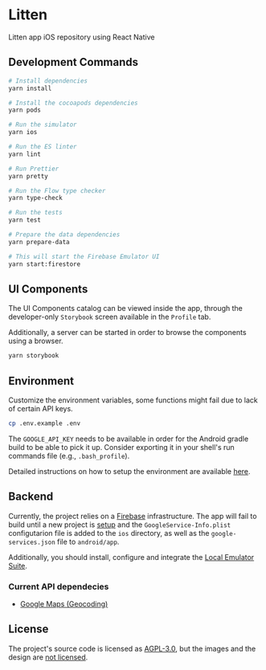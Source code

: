 # Litten

Litten app iOS repository using React Native

## Development Commands

```sh
# Install dependencies
yarn install

# Install the cocoapods dependencies
yarn pods

# Run the simulator
yarn ios

# Run the ES linter
yarn lint

# Run Prettier
yarn pretty

# Run the Flow type checker
yarn type-check

# Run the tests
yarn test

# Prepare the data dependencies
yarn prepare-data

# This will start the Firebase Emulator UI
yarn start:firestore
```

## UI Components

The UI Components catalog can be viewed inside the app, through the
developer-only `Storybook` screen available in the `Profile` tab.

Additionally, a server can be started in order to browse the components using
a browser.

```sh
yarn storybook
```

## Environment

Customize the environment variables, some functions might fail due to lack of
certain API keys.

```sh
cp .env.example .env
```

The `GOOGLE_API_KEY` needs to be available in order for the Android gradle build
to be able to pick it up. Consider exporting it in your shell's run commands
file (e.g., `.bash_profile`).

Detailed instructions on how to setup the environment are available
[here][env-setup].

## Backend

Currently, the project relies on a [Firebase][firebase] infrastructure. The app
will fail to build until a new project is [setup][setupfirebase] and the
`GoogleService-Info.plist` configutarion file is added to the `ios` directory,
as well as the `google-services.json` file to `android/app`.

Additionally, you should install, configure and integrate the
[Local Emulator Suite][emulator].

### Current API dependecies

- [Google Maps (Geocoding)][googleapikey]

## License

The project's source code is licensed as [AGPL-3.0][license], but the images and
the design are [not licensed][licenseimgs].

<!-- References -->

[env-setup]: https://reactnative.dev/docs/environment-setup
[firebase]: https://firebase.google.com
[setupfirebase]: https://firebase.google.com/docs/ios/setup
[emulator]: https://firebase.google.com/docs/emulator-suite/install_and_configure
[googleapikey]: https://developers.google.com/maps/documentation/geocoding/get-api-key
[license]: ./LICENSE
[licenseimgs]: ./lib/images/README.md
